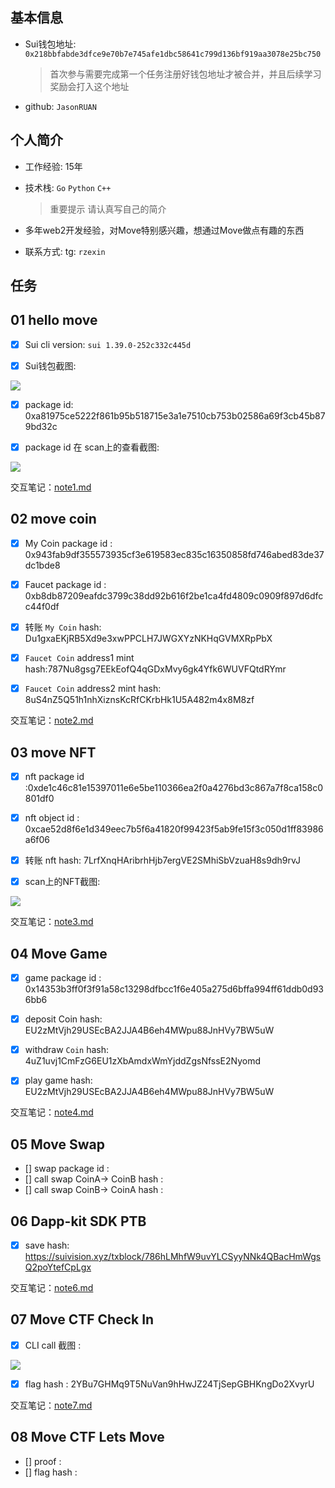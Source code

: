 ## 基本信息

- Sui钱包地址: `0x218bbfabde3dfce9e70b7e745afe1dbc58641c799d136bf919aa3078e25bc750`
  
  > 首次参与需要完成第一个任务注册好钱包地址才被合并，并且后续学习奖励会打入这个地址

- github: `JasonRUAN`

## 个人简介

- 工作经验: 15年

- 技术栈: `Go` `Python` `C++`
  
  > 重要提示 请认真写自己的简介

- 多年web2开发经验，对Move特别感兴趣，想通过Move做点有趣的东西

- 联系方式: tg: `rzexin`

## 任务

## 01 hello move

- [x] Sui cli version: `sui 1.39.0-252c332c445d`

- [x] Sui钱包截图: 

![](assets/2024-12-05-01-00-18-image.png)

- [x] package id:  0xa81975ce5222f861b95b518715e3a1e7510cb753b02586a69f3cb45b879bd32c

- [x] package id 在 scan上的查看截图:

![](assets/2024-12-05-01-01-29-image.png)

交互笔记：[note1.md](./code/task1/note1.md)

## 02 move coin

- [x] My Coin package id : 0x943fab9df355573935cf3e619583ec835c16350858fd746abed83de37dc1bde8

- [x] Faucet package id : 0xb8db87209eafdc3799c38dd92b616f2be1ca4fd4809c0909f897d6dfcc44f0df

- [x] 转账 `My Coin` hash: Du1gxaEKjRB5Xd9e3xwPPCLH7JWGXYzNKHqGVMXRpPbX

- [x] `Faucet Coin` address1 mint hash:787Nu8gsg7EEkEofQ4qGDxMvy6gk4Yfk6WUVFQtdRYmr

- [x] `Faucet Coin` address2 mint hash: 8uS4nZ5Q51h1nhXiznsKcRfCKrbHk1U5A482m4x8M8zf

交互笔记：[note2.md](./code/task2/note2.md)

## 03 move NFT

- [x] nft package id :0xde1c46c81e15397011e6e5be110366ea2f0a4276bd3c867a7f8ca158c0801df0

- [x] nft object id : 0xcae52d8f6e1d349eec7b5f6a41820f99423f5ab9fe15f3c050d1ff83986a6f06

- [x] 转账 nft  hash: 7LrfXnqHAribrhHjb7ergVE2SMhiSbVzuaH8s9dh9rvJ

- [x] scan上的NFT截图:

![](assets/2024-12-05-01-04-10-image.png)

交互笔记：[note3.md](./code/task3/note3.md)

## 04 Move Game

- [x] game package id : 0x14353b3ff0f3f91a58c13298dfbcc1f6e405a275d6bffa994ff61ddb0d936bb6

- [x] deposit Coin hash: EU2zMtVjh29USEcBA2JJA4B6eh4MWpu88JnHVy7BW5uW

- [x] withdraw `Coin` hash: 4uZ1uvj1CmFzG6EU1zXbAmdxWmYjddZgsNfssE2Nyomd

- [x] play game hash: EU2zMtVjh29USEcBA2JJA4B6eh4MWpu88JnHVy7BW5uW

交互笔记：[note4.md](./code/task4/note4.md)

## 05 Move Swap

- [] swap package id :
- [] call swap CoinA-> CoinB  hash :
- [] call swap CoinB-> CoinA  hash :

## 06 Dapp-kit SDK PTB

- [x] save hash: https://suivision.xyz/txblock/786hLMhfW9uvYLCSyyNNk4QBacHmWgsQ2poYtefCpLgx

交互笔记：[note6.md](./code/task6/note6.md)

## 07 Move CTF Check In

- [x] CLI call 截图 : 

![](assets/2024-12-05-23-08-57-image.png)

- [x] flag hash : 2YBu7GHMq9T5NuVan9hHwJZ24TjSepGBHKngDo2XvyrU

交互笔记：[note7.md](./code/task7/note7.md)

## 08 Move CTF Lets Move

- [] proof : 
- [] flag hash :
